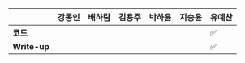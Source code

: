 |              | 강동인 | 배하람 | 김용주 | 박하윤 | 지승윤 | 유예찬 |
| ------------ | ------ | ------ | ------ | ------ | ------ | ------------ |
| **코드**     |||  |        |        |:white_check_mark:|
| **Write-up** |||  |        |        |:white_check_mark:|